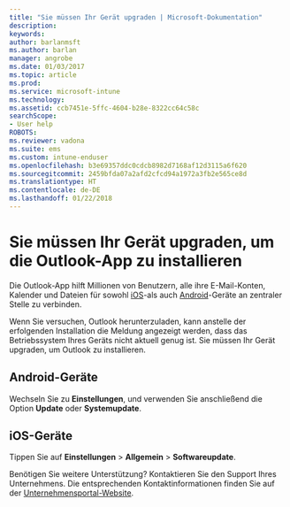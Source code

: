 ```yaml
---
title: "Sie müssen Ihr Gerät upgraden | Microsoft-Dokumentation"
description: 
keywords: 
author: barlanmsft
ms.author: barlan
manager: angrobe
ms.date: 01/03/2017
ms.topic: article
ms.prod: 
ms.service: microsoft-intune
ms.technology: 
ms.assetid: ccb7451e-5ffc-4604-b28e-8322cc64c58c
searchScope:
- User help
ROBOTS: 
ms.reviewer: vadona
ms.suite: ems
ms.custom: intune-enduser
ms.openlocfilehash: b3e69357ddc0cdcb8982d7168af12d3115a6f620
ms.sourcegitcommit: 2459bfda07a2afd2cfcd94a1972a3fb2e565ce8d
ms.translationtype: HT
ms.contentlocale: de-DE
ms.lasthandoff: 01/22/2018
---
```

# <a name="you-need-to-upgrade-your-device-to-install-the-outlook-app"></a>Sie müssen Ihr Gerät upgraden, um die Outlook-App zu installieren

Die Outlook-App hilft Millionen von Benutzern, alle ihre E-Mail-Konten, Kalender und Dateien für sowohl [iOS](https://itunes.apple.com/us/app/microsoft-outlook-email-calendar/id951937596?mt=8)-als auch [Android](https://play.google.com/store/apps/details?id=com.microsoft.office.outlook)-Geräte an zentraler Stelle zu verbinden.

Wenn Sie versuchen, Outlook herunterzuladen, kann anstelle der erfolgenden Installation die Meldung angezeigt werden, dass das Betriebssystem Ihres Geräts nicht aktuell genug ist. Sie müssen Ihr Gerät upgraden, um Outlook zu installieren.

## <a name="if-you-have-an-android-device"></a>Android-Geräte
Wechseln Sie zu **Einstellungen**, und verwenden Sie anschließend die Option **Update** oder **Systemupdate**.

## <a name="if-you-have-an-ios-device"></a>iOS-Geräte
Tippen Sie auf **Einstellungen** > **Allgemein** > **Softwareupdate**.

Benötigen Sie weitere Unterstützung? Kontaktieren Sie den Support Ihres Unternehmens. Die entsprechenden Kontaktinformationen finden Sie auf der [Unternehmensportal-Website](https://portal.manage.microsoft.com#HelpDeskDialog).

